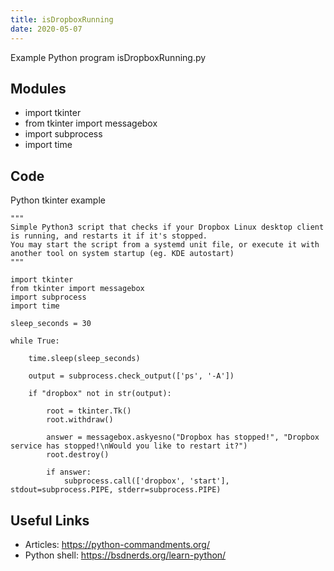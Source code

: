 ```yaml
---
title: isDropboxRunning
date: 2020-05-07
---
```

Example Python program isDropboxRunning.py

## Modules

* import tkinter
* from tkinter import messagebox
* import subprocess
* import time

## Code

Python tkinter example

    """
    Simple Python3 script that checks if your Dropbox Linux desktop client is running, and restarts it if it's stopped.
    You may start the script from a systemd unit file, or execute it with another tool on system startup (eg. KDE autostart)
    """
    
    import tkinter
    from tkinter import messagebox
    import subprocess
    import time
    
    sleep_seconds = 30
    
    while True:
    
        time.sleep(sleep_seconds)
        
        output = subprocess.check_output(['ps', '-A'])
    
        if "dropbox" not in str(output):
    
            root = tkinter.Tk()
            root.withdraw()
    
            answer = messagebox.askyesno("Dropbox has stopped!", "Dropbox service has stopped!\nWould you like to restart it?")
            root.destroy()
    
            if answer:
                subprocess.call(['dropbox', 'start'], stdout=subprocess.PIPE, stderr=subprocess.PIPE)
    

## Useful Links

- Articles: https://python-commandments.org/
- Python shell: https://bsdnerds.org/learn-python/
